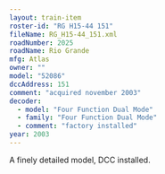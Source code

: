 ```yaml
---
layout: train-item
roster-id: "RG H15-44 151"
fileName: RG_H15-44_151.xml
roadNumber: 2025
roadName: Rio Grande
mfg: Atlas
owner: ""
model: "52086"
dccAddress: 151
comment: "acquired november 2003"
decoder:
  - model: "Four Function Dual Mode"
  - family: "Four Function Dual Mode"
  - comment: "factory installed"
year: 2003
---
```


A finely detailed model, DCC installed.
